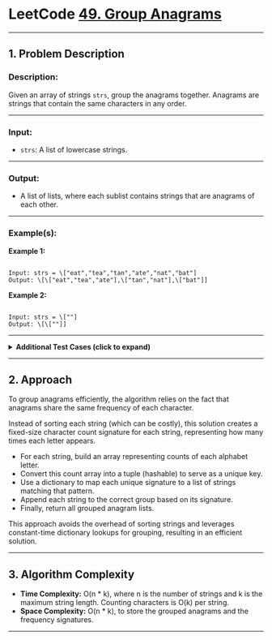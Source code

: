 # LeetCode [49. Group Anagrams](https://leetcode.com/problems/group-anagrams/description/)

---

## 1. Problem Description

### Description:
Given an array of strings `strs`, group the anagrams together. Anagrams are strings that contain the same characters in any order.

---

### Input:
- `strs`: A list of lowercase strings.

---

### Output:
- A list of lists, where each sublist contains strings that are anagrams of each other.

---

### Example(s):
**Example 1:**
```

Input: strs = \["eat","tea","tan","ate","nat","bat"]
Output: \[\["eat","tea","ate"],\["tan","nat"],\["bat"]]

```

**Example 2:**
```

Input: strs = \[""]
Output: \[\[""]]

```

---

<details>
<summary><strong>Additional Test Cases (click to expand)</strong></summary>

**Test Case 1:**
```

Input: strs = \["abc","bca","cab","xyz","zyx","yxz"]
Output: \[\["abc","bca","cab"],\["xyz","zyx","yxz"]]
Explanation: Strings grouped by identical character counts.

```

**Test Case 2:**
```

Input: strs = \["a"]
Output: \[\["a"]]
Explanation: Single string forms one group.

```

</details>

---

## 2. Approach

To group anagrams efficiently, the algorithm relies on the fact that anagrams share the same frequency of each character.

Instead of sorting each string (which can be costly), this solution creates a fixed-size character count signature for each string, representing how many times each letter appears.

- For each string, build an array representing counts of each alphabet letter.
- Convert this count array into a tuple (hashable) to serve as a unique key.
- Use a dictionary to map each unique signature to a list of strings matching that pattern.
- Append each string to the correct group based on its signature.
- Finally, return all grouped anagram lists.

This approach avoids the overhead of sorting strings and leverages constant-time dictionary lookups for grouping, resulting in an efficient solution.

---

## 3. Algorithm Complexity

- **Time Complexity:** O(n * k), where n is the number of strings and k is the maximum string length. Counting characters is O(k) per string.
- **Space Complexity:** O(n * k), to store the grouped anagrams and the frequency signatures.

---